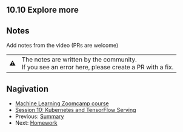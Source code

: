 
## 10.10 Explore more


 




## Notes

Add notes from the video (PRs are welcome)


<table>
   <tr>
      <td>⚠️</td>
      <td>
         The notes are written by the community. <br>
         If you see an error here, please create a PR with a fix.
      </td>
   </tr>
</table>


## Nagivation

* [Machine Learning Zoomcamp course](../)
* [Session 10: Kubernetes and TensorFlow Serving](./)
* Previous: [Summary](09-summary.md)
* Next: [Homework](homework.md)